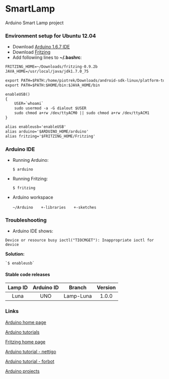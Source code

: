 # SmartLamp

Arduino Smart Lamp project

### Environment setup for Ubuntu 12.04

* Download [Arduino 1.6.7 IDE](https://www.arduino.cc/en/Main/Software)
* Download [Fritzing](http://fritzing.org/download/)
* Add followiing lines to **~/.bashrc**:

```ARDUINO_HOME=~/Downloads/arduino-1.6.7
FRITZING_HOME=~/Downloads/fritzing-0.9.2b
JAVA_HOME=/usr/local/java/jdk1.7.0_75

export PATH=$PATH:/home/piotrek/Downloads/android-sdk-linux/platform-tools:$ARDUINO_HOME:$FRITZING_HOME
export PATH=$PATH:$HOME/bin:$JAVA_HOME/bin

enableUSB()
{
	USER=`whoami`
	sudo usermod -a -G dialout $USER 
	sudo chmod a+rw /dev/ttyACM0 || sudo chmod a+rw /dev/ttyACM1
}

alias enableusb='enableUSB'
alias arduino='$ARDUINO_HOME/arduino'
alias fritzing='$FRITZING_HOME/Fritzing'
```

### Arduino IDE

* Running Arduino:

	`$ arduino`

* Running Fritzing:

	`$ fritzing`

* Arduino workspace

	`~/Arduino`
	`	+-libraries`
	`	+-sketches`

### Troubleshooting

* Arduino IDE shows:

```avrdude: ser_open(): can't open device "/dev/ttyACM0": 
Device or resource busy ioctl("TIOCMGET"): Inappropriate ioctl for device
```

**Solution:**

	`$ enableusb`

#### Stable code releases

| Lamp ID            | Arduino ID | Branch    | Version |
| :----------------: | :--------: | :-------: | :-----: |
| Luna               | UNO        | Lamp-Luna | 1.0.0   |

### Links

[Arduino home page](https://www.arduino.cc/en/Guide/HomePage)

[Arduino tutorials](https://www.arduino.cc/en/Tutorial/HomePage)

[Fritzing home page](http://fritzing.org/learning/)

[Arduino tutorial - nettigo](http://akademia.nettigo.pl/playlist/arduino_dla_poczatkujacych.html)

[Arduino tutorial - forbot](http://forbot.pl/blog/artykuly/programowanie/kurs-arduino-w-robotyce-1-wstep-id936)

[Arduino projects](http://www.instructables.com/tag/type-id/category-technology/channel-arduino/)

